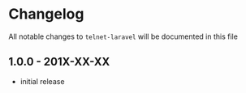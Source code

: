 # Changelog

All notable changes to `telnet-laravel` will be documented in this file

## 1.0.0 - 201X-XX-XX

- initial release
